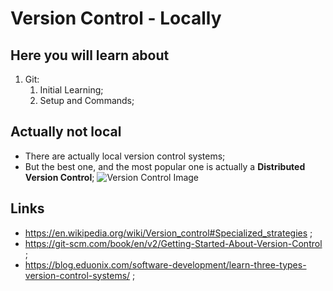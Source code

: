 # Version Control - Locally

## Here you will learn about

1. Git:
   1. Initial Learning;
   2. Setup and Commands;

## Actually not local

- There are actually local version control systems;
- But the best one, and the most popular one is actually a **Distributed Version Control**;
  ![Version Control Image](https://github.com/JoaoGuimaraes22/2020-Todo/blob/master/img/distributedversioncontrol-min.png)

## Links

- <https://en.wikipedia.org/wiki/Version_control#Specialized_strategies> ;
- <https://git-scm.com/book/en/v2/Getting-Started-About-Version-Control> ;
- <https://blog.eduonix.com/software-development/learn-three-types-version-control-systems/> ;
